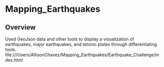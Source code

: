 # Mapping_Earthquakes
## Overview
Used GeoJson data and other tools to display a visualization of earthquakes, major earthquakes, and tetonic plates through differentiating tools.
file:///Users/AllisonChavez/Mapping_Earthquakes/Earthquake_Challenge/index.html

